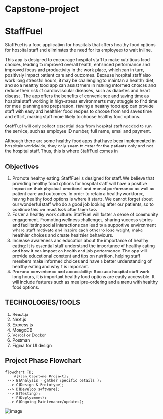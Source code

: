 # Capstone-project
# StaffFuel

StaffFuel is a food application for hospitals that offers healthy food options for hospital staff and eliminates the need for its employees to wait in line. 

This app is designed to encourage hospital staff to make nutritious food choices, leading to improved overall health, enhanced performance and improved focus and productivity in the work place, which can in turn, positively impact patient care and outcomes. Because hospital staff also work long stressful hours, it may be challenging to maintain a healthy diet, and so a healthy food app can assist them in making informed choices and reduce their risk of cardiovascular diseases, such as diabetes and heart disease. The app offers the benefits of convenience and saving time as hospital staff working in high-stress environments may struggle to find time for meal planning and preparation. Having a healthy food app can provide staff with easy and healthier food recipes to choose from and saves time and effort, making staff more likely to choose healthy food options. 

StaffFuel will only collect essential data from hospital staff needed to run the service, such as employee ID number, full name, email and payment. 

Although there are some healthy food apps that have been implemented in hospitals worldwide, they only seem to cater for the patients only and not the hospital staff. Thus, this is where StaffFuel comes in

## Objectives
1) Promote healthy eating: StaffFuel is designed for staff. We believe that providing healthy food options for hospital staff will have a positive impact on their physical, emotional and mental performance as well as patient care and outcomes. In order to retain a healthy workforce, having healthy food options is where it starts. We cannot forget about our wonderful staff who do a good job looking after our patients, so to continue this we must look after them too.
2) Foster a healthy work culture: StaffFuel will foster a sense of community engagement. Promoting wellness challenges, sharing success stories and facilitating social interactions can lead to a supportive environment where staff motivate and inspire each other to lose weight, make healthier choices and create healthier behaviours.
3) Increase awareness and education about the importance of healthy eating: It is essential staff understand the importance of healthy eating and how it can impact on health and job performance. The app will provide
educational conetent and tips on nutrition, helping staff members make informed choices and have a better understanding of healthy eating and why it is important.
4) Promote convenience and accessibility: Because hospital staff work long hours, it is important healthy food options are easily accessible. It will include features such as meal pre-ordering and a menu with healthy
food options.

## TECHNOLOGIES/TOOLS 
1. React.js
2. Next.js
3. Express.js
4. MongoDB
5. Vercel or Docker
6. Postman
7. Figma for UI design

## Project Phase Flowchart

```mermaid
flowchart TD;
    A[Plan Capstone Project];
 --> B(Analysis - gather specific details );
 --> C(Design & Prototype);
 --> D(Develop software);
 --> E(Testing);
 --> F(Deplyoment);
 --> G(Ongoing Maintenance/updates);
```

![image](https://github.com/JanineSooThow/Capstone-project/assets/125438317/c1cbf61d-66cd-437d-96c5-4d500006790a)
